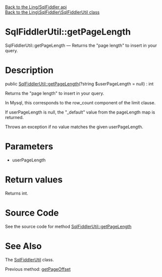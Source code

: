 [Back to the Ling/SqlFiddler api](https://github.com/lingtalfi/SqlFiddler/blob/master/doc/api/Ling/SqlFiddler.md)<br>
[Back to the Ling\SqlFiddler\SqlFiddlerUtil class](https://github.com/lingtalfi/SqlFiddler/blob/master/doc/api/Ling/SqlFiddler/SqlFiddlerUtil.md)


SqlFiddlerUtil::getPageLength
================



SqlFiddlerUtil::getPageLength — Returns the "page length" to insert in your query.




Description
================


public [SqlFiddlerUtil::getPageLength](https://github.com/lingtalfi/SqlFiddler/blob/master/doc/api/Ling/SqlFiddler/SqlFiddlerUtil/getPageLength.md)(?string $userPageLength = null) : int




Returns the "page length" to insert in your query.

In Mysql, this corresponds to the row_count component of the limit clause.

If userPageLength is null, the "_default" value from the pageLength map is returned.

Throws an exception if no value matches the given userPageLength.




Parameters
================


- userPageLength

    


Return values
================

Returns int.








Source Code
===========
See the source code for method [SqlFiddlerUtil::getPageLength](https://github.com/lingtalfi/SqlFiddler/blob/master/SqlFiddlerUtil.php#L250-L259)


See Also
================

The [SqlFiddlerUtil](https://github.com/lingtalfi/SqlFiddler/blob/master/doc/api/Ling/SqlFiddler/SqlFiddlerUtil.md) class.

Previous method: [getPageOffset](https://github.com/lingtalfi/SqlFiddler/blob/master/doc/api/Ling/SqlFiddler/SqlFiddlerUtil/getPageOffset.md)<br>

